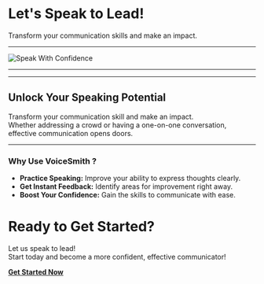 <!-- Theme:Classic, ImgAlign:Left Widget:NAVI-->
# Let's Speak to Lead!

Transform your communication skills and make an impact. 

---

![Speak With Confidence](https://github.com/user-attachments/assets/37c4a00d-1e00-43ac-8cd6-65507442dfc8)

---

<div id="phWidget"></div>

---

## Unlock Your Speaking Potential
Transform your communication skill and make an impact.  
Whether addressing a crowd or having a one-on-one conversation, effective communication opens doors.

---

### Why Use VoiceSmith ?

- **Practice Speaking:** Improve your ability to express thoughts clearly.
- **Get Instant Feedback:** Identify areas for improvement right away.
- **Boost Your Confidence:** Gain the skills to communicate with ease.

# Ready to Get Started?
Let us speak to lead!  
Start today and become a more confident, effective communicator!

[**Get Started Now**](/voicesmith/contacts)
